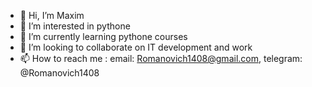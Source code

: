 - 👋 Hi, I’m Maxim
- 👀 I’m interested in pythone
- 🌱 I’m currently learning pythone courses
- 💞️ I’m looking to collaborate on IT development and work
- 📫 How to reach me : email: Romanovich1408@gmail.com, telegram: @Romanovich1408
<!---
Romanovich1408/Romanovich1408 is a ✨ special ✨ repository because its `README.md` (this file) appears on your GitHub profile.
You can click the Preview link to take a look at your changes.
--->
